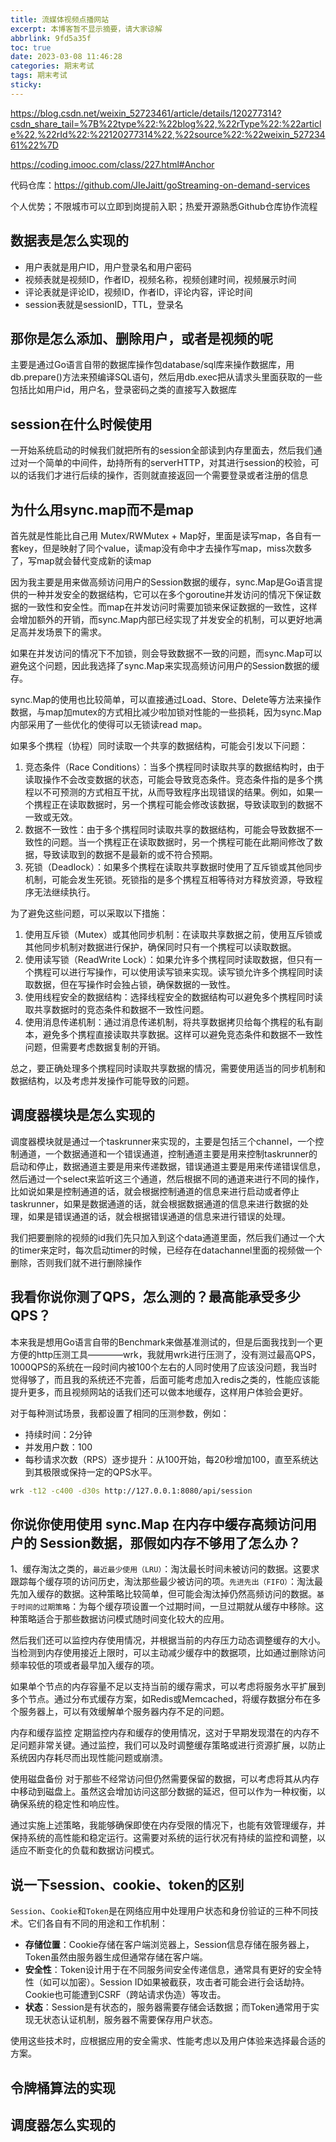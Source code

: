 ```yaml
---
title: 流媒体视频点播网站
excerpt: 本博客暂不显示摘要，请大家谅解
abbrlink: 9fd5a35f
toc: true
date: 2023-03-08 11:46:28
categories: 期末考试
tags: 期末考试
sticky:
---
```


https://blog.csdn.net/weixin_52723461/article/details/120277314?csdn_share_tail=%7B%22type%22:%22blog%22,%22rType%22:%22article%22,%22rId%22:%22120277314%22,%22source%22:%22weixin_52723461%22%7D

https://coding.imooc.com/class/227.html#Anchor

代码仓库：https://github.com/JIeJaitt/goStreaming-on-demand-services

个人优势；不限城市可以立即到岗提前入职；热爱开源熟悉Github仓库协作流程


## 数据表是怎么实现的

- 用户表就是用户ID，用户登录名和用户密码
- 视频表就是视频ID，作者ID，视频名称，视频创建时间，视频展示时间
- 评论表就是评论ID，视频ID，作者ID，评论内容，评论时间
- session表就是sessionID，TTL，登录名

## 那你是怎么添加、删除用户，或者是视频的呢

主要是通过Go语言自带的数据库操作包database/sql库来操作数据库，用db.prepare()方法来预编译SQL语句，然后用db.exec把从请求头里面获取的一些包括比如用户id，用户名，登录密码之类的直接写入数据库

## session在什么时候使用

一开始系统启动的时候我们就把所有的session全部读到内存里面去，然后我们通过对一个简单的中间件，劫持所有的serverHTTP，对其进行session的校验，可以的话我们才进行后续的操作，否则就直接返回一个需要登录或者注册的信息

## 为什么用sync.map而不是map

首先就是性能比自己用 Mutex/RWMutex + Map好，里面是读写map，各自有一套key，但是映射了同个value，读map没有命中才去操作写map，miss次数多了，写map就会替代变成新的读map

因为我主要是用来做高频访问用户的Session数据的缓存，sync.Map是Go语言提供的一种并发安全的数据结构，它可以在多个goroutine并发访问的情况下保证数据的一致性和安全性。而map在并发访问时需要加锁来保证数据的一致性，这样会增加额外的开销，而sync.Map内部已经实现了并发安全的机制，可以更好地满足高并发场景下的需求。

如果在并发访问的情况下不加锁，则会导致数据不一致的问题，而sync.Map可以避免这个问题，因此我选择了sync.Map来实现高频访问用户的Session数据的缓存。

sync.Map的使用也比较简单，可以直接通过Load、Store、Delete等方法来操作数据，与map加mutex的方式相比减少啦加锁对性能的一些损耗，因为sync.Map内部采用了一些优化的使得可以无锁读read map。

如果多个携程（协程）同时读取一个共享的数据结构，可能会引发以下问题：

1. 竞态条件（Race Conditions）：当多个携程同时读取共享的数据结构时，由于读取操作不会改变数据的状态，可能会导致竞态条件。竞态条件指的是多个携程以不可预测的方式相互干扰，从而导致程序出现错误的结果。例如，如果一个携程正在读取数据时，另一个携程可能会修改该数据，导致读取到的数据不一致或无效。
2. 数据不一致性：由于多个携程同时读取共享的数据结构，可能会导致数据不一致性的问题。当一个携程正在读取数据时，另一个携程可能在此期间修改了数据，导致读取到的数据不是最新的或不符合预期。
3. 死锁（Deadlock）：如果多个携程在读取共享数据时使用了互斥锁或其他同步机制，可能会发生死锁。死锁指的是多个携程互相等待对方释放资源，导致程序无法继续执行。

为了避免这些问题，可以采取以下措施：

1. 使用互斥锁（Mutex）或其他同步机制：在读取共享数据之前，使用互斥锁或其他同步机制对数据进行保护，确保同时只有一个携程可以读取数据。
2. 使用读写锁（ReadWrite Lock）：如果允许多个携程同时读取数据，但只有一个携程可以进行写操作，可以使用读写锁来实现。读写锁允许多个携程同时读取数据，但在写操作时会独占锁，确保数据的一致性。
3. 使用线程安全的数据结构：选择线程安全的数据结构可以避免多个携程同时读取共享数据时的竞态条件和数据不一致性问题。
4. 使用消息传递机制：通过消息传递机制，将共享数据拷贝给每个携程的私有副本，避免多个携程直接读取共享数据。这样可以避免竞态条件和数据不一致性问题，但需要考虑数据复制的开销。

总之，要正确处理多个携程同时读取共享数据的情况，需要使用适当的同步机制和数据结构，以及考虑并发操作可能导致的问题。

## 调度器模块是怎么实现的

调度器模块就是通过一个taskrunner来实现的，主要是包括三个channel，一个控制通道，一个数据通道和一个错误通道，控制通道主要是用来控制taskrunner的启动和停止，数据通道主要是用来传递数据，错误通道主要是用来传递错误信息，然后通过一个select来监听这三个通道，然后根据不同的通道来进行不同的操作，比如说如果是控制通道的话，就会根据控制通道的信息来进行启动或者停止taskrunner，如果是数据通道的话，就会根据数据通道的信息来进行数据的处理，如果是错误通道的话，就会根据错误通道的信息来进行错误的处理。

我们把要删除的视频的id我们先只加入到这个data通道里面，然后我们通过一个大的timer来定时，每次启动timer的时候，已经存在datachannel里面的视频做一个删除，否则我们就不进行删除操作


## 我看你说你测了QPS，怎么测的？最高能承受多少QPS？

本来我是想用Go语言自带的Benchmark来做基准测试的，但是后面我找到一个更方便的http压测工具————wrk，我就用wrk进行压测了，没有测过最高QPS，1000QPS的系统在一段时间内被100个左右的人同时使用了应该没问题，我当时觉得够了，而且我的系统还不完善，后面可能考虑加入redis之类的，性能应该能提升更多，而且视频网站的话我们还可以做本地缓存，这样用户体验会更好。

对于每种测试场景，我都设置了相同的压测参数，例如：

- 持续时间：2分钟
- 并发用户数：100
- 每秒请求次数（RPS）逐步提升：从100开始，每20秒增加100，直至系统达到其极限或保持一定的QPS水平。

```bash
wrk -t12 -c400 -d30s http://127.0.0.1:8080/api/session
```

## 你说你使用使用 sync.Map 在内存中缓存高频访问用户的 Session数据，那假如内存不够用了怎么办？

1、缓存淘汰之类的，`最近最少使用（LRU）`：淘汰最长时间未被访问的数据。这要求跟踪每个缓存项的访问历史，淘汰那些最少被访问的项。`先进先出（FIFO）`：淘汰最先加入缓存的数据。这种策略比较简单，但可能会淘汰掉仍然高频访问的数据。`基于时间的过期策略`：为每个缓存项设置一个过期时间，一旦过期就从缓存中移除。这种策略适合于那些数据访问模式随时间变化较大的应用。

然后我们还可以监控内存使用情况，并根据当前的内存压力动态调整缓存的大小。当检测到内存使用接近上限时，可以主动减少缓存中的数据项，比如通过删除访问频率较低的项或者最早加入缓存的项。

如果单个节点的内存容量不足以支持当前的缓存需求，可以考虑将服务水平扩展到多个节点。通过分布式缓存方案，如Redis或Memcached，将缓存数据分布在多个服务器上，可以有效缓解单个服务器内存不足的问题。

内存和缓存监控
定期监控内存和缓存的使用情况，这对于早期发现潜在的内存不足问题非常关键。通过监控，我们可以及时调整缓存策略或进行资源扩展，以防止系统因内存耗尽而出现性能问题或崩溃。

使用磁盘备份
对于那些不经常访问但仍然需要保留的数据，可以考虑将其从内存中移动到磁盘上。虽然这会增加访问这部分数据的延迟，但可以作为一种权衡，以确保系统的稳定性和响应性。

通过实施上述策略，我能够确保即使在内存受限的情况下，也能有效管理缓存，并保持系统的高性能和稳定运行。这需要对系统的运行状况有持续的监控和调整，以适应不断变化的负载和数据访问模式。


## 说一下session、cookie、token的区别

`Session`、`Cookie`和`Token`是在网络应用中处理用户状态和身份验证的三种不同技术。它们各自有不同的用途和工作机制：

- **存储位置**：Cookie存储在客户端浏览器上，Session信息存储在服务器上，Token虽然由服务器生成但通常存储在客户端。
- **安全性**：Token设计用于在不同服务间安全传递信息，通常具有更好的安全特性（如可以加密）。Session ID如果被截获，攻击者可能会进行会话劫持。Cookie也可能遭到CSRF（跨站请求伪造）等攻击。
- **状态**：Session是有状态的，服务器需要存储会话数据；而Token通常用于实现无状态认证机制，服务器不需要保存用户状态。

使用这些技术时，应根据应用的安全需求、性能考虑以及用户体验来选择最合适的方案。

## 令牌桶算法的实现

## 调度器怎么实现的